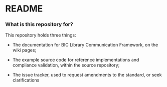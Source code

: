 # README #

### What is this repository for? ###

This repository holds three things:

 * The documentation for BIC Library Communication Framework, on the wiki pages;

 * The example source code for reference implementations and compliance validation, within the source repository;

 * The issue tracker, used to request amendments to the standard, or seek clarifications


